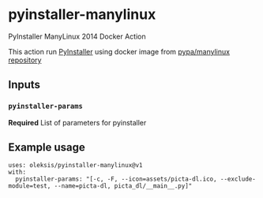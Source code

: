 # pyinstaller-manylinux
PyInstaller ManyLinux 2014 Docker Action

This action run [PyInstaller](https://www.pyinstaller.org/) using docker image from [pypa/manylinux repository](https://quay.io/repository/pypa/manylinux2014_x86_64)

## Inputs

### `pyinstaller-params`

**Required** List of parameters for pyinstaller

## Example usage
```
uses: oleksis/pyinstaller-manylinux@v1
with:
  pyinstaller-params: "[-c, -F, --icon=assets/picta-dl.ico, --exclude-module=test, --name=picta-dl, picta_dl/__main__.py]"
```